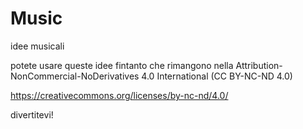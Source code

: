 # Music
idee musicali

potete usare queste idee fintanto che rimangono nella 
Attribution-NonCommercial-NoDerivatives 4.0 International (CC BY-NC-ND 4.0) 

https://creativecommons.org/licenses/by-nc-nd/4.0/

divertitevi!
